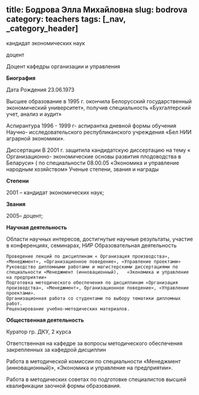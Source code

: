 title: Бодрова Элла Михайловна
slug: bodrova
category: teachers
tags: [_nav, _category_header]
---

кандидат экономических наук

доцент

Доцент кафедры организации и управления

__Биография__

Дата Рождения 23.06.1973

Высшее образование  в 1995 г. окончила Белорусский государственный экономический университет», получив  специальность «Бухгалтерский учет, анализ и аудит»

Аспирантура   1996 - 1999 г- аспирантка дневной формы обучения  Научно- исследовательского республиканского учреждения «Бел НИИ аграрной экономики».

Диссертации  В 2001 г. защитила кандидатскую диссертацию  на  тему « Организационно- экономические основы развития плодоводства в Беларуси» ( по специальности 08.00.05 «Экономика и управление народным хозяйством»
Ученые степени, звания и награды

__Степени__

2001  – кандидат экономических наук;

__Звания__

2005– доцент;

__Научная деятельность__

Области научных интересов, достигнутые научные результаты, участие в конференциях, семинарах, НИР
Образовательная деятельность

    Проведение лекций по дисциплинам « Организация производства», «Менеджмент», «Организационное поведение», «Управление проектами»
    Руководство дипломными работами и магистерскими диссертациями по специальности «Менеджмент (инновационный),   «Экономика и управление на предприятии»
    Подготовка методического обеспечения по дисциплинам «Организация производства», «Менеджмент», Организационное поведение», «Управление проектами».
    Организационная работа со студентами по выбору тематики дипломных работ.
    Рецензирование учебно-методических материалов.

__Общественная деятельность__

Куратор гр. ДКУ, 2 курса

Ответственная  на кафедре за вопросы методического обеспечения закрепленных за кафедрой дисциплин

Работа в методической комиссии по специальности «Менеджмент (инновационный)»,  «Экономика и управление на предприятии».

Работа в методических советах по подготовке специалистов высшей квалификации   заочной формы образования.
